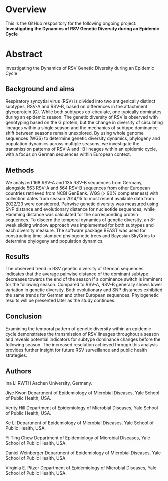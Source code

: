 # Overview
This is the GitHub respository for the following ongoing project:
**Investigating the Dynamics of RSV Genetic Diversity during an Epidemic Cycle**

# Abstract
Investigating the Dynamics of RSV Genetic Diversity during an Epidemic Cycle

## Background and aims
Respiratory syncytial virus (RSV) is divided into two antigenically distinct subtypes, 
RSV-A and RSV-B, based on differences in the attachment glycoprotein (G). While both subtypes co-circulate, one typically dominates during an epidemic season. The genetic diversity of RSV is observed with genotyping based on the G protein, but the change in diversity of circulating lineages within a single season and the mechanics of subtype dominance shift between seasons remain unexplored. By using whole genome sequences (WGS) to determine genetic diversity dynamics, phylogeny and population dynamics across multiple seasons, we investigate the transmission patterns of RSV-A and -B lineages within an epidemic cycle, with a focus on German sequences within European context.  

## Methods
We analyzed 168 RSV-A and 135 RSV-B sequences from Germany, alongside 563 RSV-A and 564 RSV-B sequences from other European countries retrieved from NCBI GenBank. WGS (> 90% completeness) with collection dates from season 2014/15 to most recent available data from 2022/23 were considered. Pairwise genetic diversity was measured using SNP distance and evolutionary distance for nucleotide sequences, while Hamming distance was calculated for the corresponding protein sequences. To discern the temporal dynamics of genetic diversity, an 8-week sliding window approach was implemented for both subtypes and each diversity measure. The software package BEAST was used for constructing time-stamped phylogenetic trees and Bayesian SkyGrids to determine phylogeny and population dynamics. 

## Results 
The observed trend in RSV genetic diversity of German sequences indicates that the average pairwise distance of the dominant subtype decreases towards the end of the season if a dominance switch is imminent for the following season. Compared to RSV-A, RSV-B generally shows lower variation in genetic diversity. Both evolutionary and SNP distances exhibited the same trends for German and other European sequences. Phylogenetic results will be presented later as the study continues. 

## Conclusion
Examining the temporal pattern of genetic diversity within an epidemic cycle demonstrates the transmission of RSV lineages throughout a season and reveals potential indicators for subtype dominance changes before the following season. The increased resolution achieved through this analysis provides further insight for future RSV surveillance and public health strategies.

## Authors
Ina Li
RWTH Aachen University, Germany.

Jiye Kwon
Department of Epidemiology of Microbial Diseases, Yale School of Public Health, USA.

Verity Hill
Department of Epidemiology of Microbial Diseases, Yale School of Public Health, USA.

Ke Li
Department of Epidemiology of Microbial Diseases, Yale School of Public Health, USA.

Yi Ting Chew
Department of Epidemiology of Microbial Diseases, Yale School of Public Health, USA.

Daniel Weinberger
Department of Epidemiology of Microbial Diseases, Yale School of Public Health, USA.

Virginia E. Pitzer
Department of Epidemiology of Microbial Diseases, Yale School of Public Health, USA.
